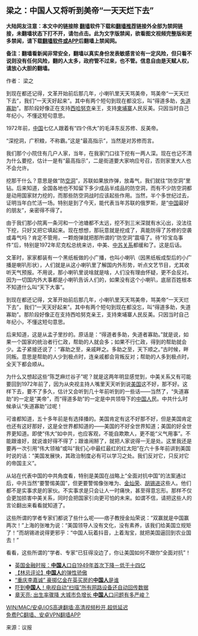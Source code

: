  <h2>梁之：中国人又将听到美帝“一天天烂下去”</h2> <p class="notice"><b>大陆网友注意：本文中的链接除 <a href="https://github.com/bannedbook/fanqiang" >翻墙</a>软件下载和<a href="https://github.com/killgcd/justmysocks/blob/master/README.md">翻墙推荐</a>链接外全部为禁网链接，未翻墙状态下打不开，请勿点击。此为文字版禁闻，欲看图文视频完整版和更多禁闻，请下载<a href="https://github.com/bannedbook/fanqiang">翻墙软件或APP</a>后翻墙上禁闻网。</p><p>备注：翻墙看新闻非常安全，翻墙以真实身份发表敏感言论有一定风险，但只看不说则没有任何风险，翻的人太多，政府管不过来，也不管。信息自由是天赋人权，请放心大胆的翻墙。</b></p>  <div class="entry"> <p>作者： 梁之</p> <p id="summary">到现在都还记得，文革开始前后那几年，小喇叭里天天骂美帝，骂美帝“一天天烂下去”，我们“一天天好起来”。其中有两个短句到现在都没忘，叫“得道多助，<a href="https://www.bannedbook.org/bnews/tag/%E5%A4%B1%E9%81%93%E5%AF%A1%E5%8A%A9/" class="st_tag internal_tag" rel="tag" title="标签 失道寡助 下的日志">失道寡助</a>”。那阶段好像正在支持<a href="https://www.bannedbook.org/bnews/tag/%e8%a5%bf%e5%93%88%e5%8a%aa%e5%85%8b/" class="st_tag internal_tag" rel="tag" title="标签 西哈努克 下的日志">西哈努克</a>亲王，支持<a href="https://www.bannedbook.org/bnews/tag/%e6%9f%ac%e5%9f%94%e5%af%a8/" class="st_tag internal_tag" rel="tag" title="标签 柬埔寨 下的日志">柬埔寨</a>人民反美。只因当时自己年纪小，不懂这短句意思。</p> <p id="conimg">1972年前，<a href="https://www.bannedbook.org/bnews/tag/%E4%B8%AD%E5%9B%BD/" class="st_tag internal_tag" rel="tag" title="标签 中国 下的日志">中国</a>七亿人跟着有“四个伟大”的毛泽东反苏修、反美帝。</p> <p>“深挖洞，广积粮，不称霸。”这是“最高指示”，当然是对苏修而言。</p>  <p>我们那个小院住有几户人家，当年，在我家门口往下挖有一两人深。现在也记不清为什么要挖，估计一是有“最高指示”，二是街道要大家响应号召，否则家里大人也不会允许。</p> <p>挖那干什么？意思是做“防<a href="https://www.bannedbook.org/bnews/tag/%E7%A9%BA%E6%B4%9E/" class="st_tag internal_tag" rel="tag" title="标签 空洞 下的日志">空洞</a>”，苏联如果放炸弹，放毒气，我们就往“防空洞”里钻。后来知道，全国各地也不知留下多少成品半成品的防空洞，而有不少防空洞都是动用国家财力挖的，而那些防空洞战时应该起些作用。当然，半个多世纪过去，证明当年白忙活一场。特别是到了今天，能代表当年苏联的俄罗斯，是“<span class='wp_keywordlink_affiliate'><a href="https://www.bannedbook.org/" title="中国" target="_blank">中国</a></span>最好的朋友”，亲密得不得了。</p> <p>由于我们那小院离一条河和一个池塘都不太远，挖不到三米深就有水沁出，没法往下挖，只好又把它填起来。现在想想，那玩意就是挖成了，真能防得了苏修的空袭或毒气吗？肯定不管用，一颗炮弹就把那所谓的“防空洞”震塌了。待“珍宝岛事件”后，特别是1972年尼克松总统来访，中美、<span class='wp_keywordlink'><a href="https://www.bannedbook.org/forum2/topic1410.html" title="沈志華： 戰後中蘇關係若干問題研究 （人民出版社 2006）" target="_blank">中苏关系</a></span>都缓和了。这是后话。</p> <p>文革时，家家都装有一个黑纸板做的小广播，也叫小喇叭（因黑纸板成型后的小广播是喇叭形状），人们就是从这小喇叭里了解国内外形势，听点文艺节目，尤其收听天气预报。不用说，那小喇叭里说啥就是啥，人们没有理由怀疑，更不会反对。因为一切国内外大事都是小喇叭告诉人们的，如果没有这个小喇叭，底层百姓根本不知道什么叫“天下大事”。</p>  <p>到现在都还记得，文革开始前后那几年，小喇叭里天天骂美帝，骂美帝“一天天烂下去”，我们“一天天好起来”。其中有两个短句到现在都没忘，叫“得道多助，失道寡助”。那阶段好像正在支持西哈努克亲王，支持柬埔寨人民反美。只因当时自己年纪小，不懂这短句意思。</p> <p>后来知道，这是从孟子里抄的。原话是：“得道者多助，失道者寡助。”就是说，如果一个国家的统治者行仁政，帮助的人就会多；如果不行仁政，得到的帮助就会少。孟子紧接还说了：“寡助之至，亲戚畔之。多助之至，天下顺之。”古时候，畔同叛。意思是帮助的人少到极点时，连亲戚都会背叛反对；帮助的人多到极点时，全天下都会顺从。</p> <p>为什么又想起这些“陈芝麻烂谷子”呢？就是这两年明显感觉到，中美关系又有可能要回到1972年前了，因为从央视主持人嘴里天天听到说<a href="https://www.bannedbook.org/bnews/tag/%e7%be%8e%e5%9b%bd/" class="st_tag internal_tag" rel="tag" title="标签 美国 下的日志">美国</a>这不好，那不好。这样下去，要不了多久，估计又会听到几十年前听到的一些话——当然了，“失道寡助”的一定是“美帝”，而“得道多助”的一定是中共领导下的<a href="https://www.bannedbook.org/bnews/tag/%e4%b8%ad%e5%9b%bd%e4%ba%ba/" class="st_tag internal_tag" rel="tag" title="标签 中国人 下的日志">中国人</a>民。中共什么时候承认“失道寡助”过呢！</p> <p>可谁都知道，五十多年前是有选择播的。美国肯定有这不好那不好，但是美国肯定也还有这好那好，这是全世界都知道的——美国的不好全世界知道；美国的好全世界更知道。即使“伟大”如中共，也应客观，不能自欺欺人，更不能“义气用事”。不能跟谁好，就说谁好得不得了；跟谁闹掰了，就把人家说得一无是处。这里我还是要再一次引用“伟大领袖”或叫“我们心中最红最红的红太阳”在六十多年前讲到美国时说的话：“美国发展快，其政治制度必有可以学习之处。我们反对它，只反对它的帝国主义”。</p>  <p>从站在代表中国的中共角度看，特别是美国在战略上“全面对抗中国”的法案通过后，中共当然“要警惕美国”，但更要警惕像张唯为、<a href="https://www.bannedbook.org/bnews/tag/%E9%87%91%E7%81%BF%E8%8D%A3/" class="st_tag internal_tag" rel="tag" title="标签 金灿荣 下的日志">金灿荣</a>、<a href="https://www.bannedbook.org/bnews/tag/%e8%83%a1%e9%94%a1%e8%bf%9b/" class="st_tag internal_tag" rel="tag" title="标签 胡锡进 下的日志">胡锡进</a>这些人。他们都不是实事求是的家伙。不实事求是只会让人一时痛快，甚至得意忘形。那样不仅会更加损害中美关系，同时会把国家引向更可怕的未来。如谓不信，请把这些人的言论翻出来看看就知道了。</p> <p>这些所谓的学者专家们都说了些什么呢——痞子教授金灿荣说：“双赢就是中国赢两次！”上海的张唯为说：“美国领导人没有文化，没有素养，该我们给美国立规矩了！”而胡锡进说得更邪乎：“中国人玩着抖音，上着淘宝，就把美国逼回到农业国去！”</p> <p>看看，这些所谓的“学者、专家”已狂得没边了，你让美国如何不跟你“全面对抗”！</p> <ul class='op-related-articles' title='相关阅读'> <li><a href='https://www.bannedbook.org/bnews/headline/20210428/1535083.html' target='_blank'>英国金融时报：<b>中国人</b>口自1949年首次下降－低于十四亿</a></li> <li><a href='https://www.bannedbook.org/bnews/comments/20210427/1534830.html' target='_blank'>【林忌评论】<b>中国人</b>的弹性骄傲</a></li> <li><a href='https://www.bannedbook.org/bnews/lifebaike/20210427/1534780.html' target='_blank'>“重庆李嘉诚” 豪掷亿金在英买房的<b>中国人</b>是谁</a></li> <li><a href='https://www.bannedbook.org/bnews/worldnews/20210427/1534390.html' target='_blank'>吓到<b>中国人</b>！电视自动“扫描”所有网路设备还自动回传数据</a></li> <li><a href='https://www.bannedbook.org/bnews/comments/20210427/1534334.html' target='_blank'>章天亮: 出生率骤降 大城市负增长 <b>中国人</b>口问题有多严峻？</a></li> </ul> <p class="texttj"> <a href="https://github.com/bannedbook/fanqiang/wiki/V2ray%E6%9C%BA%E5%9C%BA" target="_blank">WIN/MAC/安卓/iOS高速翻墙:高清视频秒开,超低延迟</a><br/> <a href="https://github.com/bannedbook/fanqiang/wiki/%E7%A6%81%E9%97%BB%E7%BD%91%E5%AE%89%E5%8D%93%E7%BF%BB%E5%A2%99%E6%96%B0%E9%97%BBAPP" target="_blank">免费PC翻墙、安卓VPN翻墙APP</a></p> <p> 来源：议报 </p><a name='sharetosocial'></a>  <!--END POST-->  </div><!--END COL-->  <div id="footmenu" class="navbar clearfloat"></div> <div id="footer"></div>  <!-- Schema & Structured Data For WP v1.9.64 - -->      